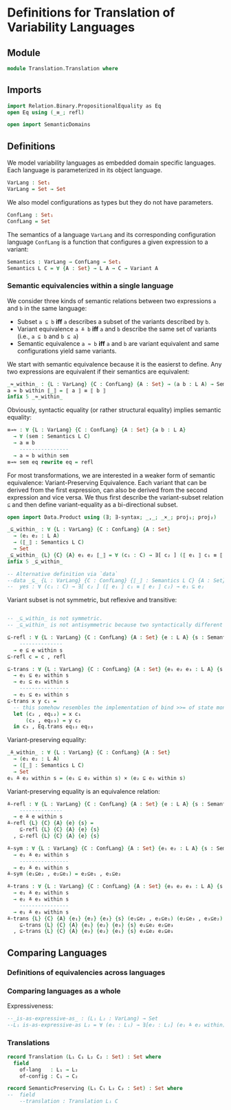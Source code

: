 # Definitions for Translation of Variability Languages

## Module

```agda
module Translation.Translation where
```

## Imports

```agda
import Relation.Binary.PropositionalEquality as Eq
open Eq using (_≡_; refl)

open import SemanticDomains
```

## Definitions

We model variability languages as embedded domain specific languages.
Each language is parameterized in its object language.
```agda
VarLang : Set₁
VarLang = Set → Set
```

We also model configurations as types but they do not have parameters.
```agda
ConfLang : Set₁
ConfLang = Set
```

The semantics of a language `VarLang` and its corresponding configuration language `ConfLang` is a function that configures a given expression to a variant:
```agda
Semantics : VarLang → ConfLang → Set₁
Semantics L C = ∀ {A : Set} → L A → C → Variant A
```

### Semantic equivalencies within a single language

We consider three kinds of semantic relations between two expressions `a` and `b` in the same language:
- Subset `a ⊆ b` **iff** `a` describes a subset of the variants described by `b`.
- Variant equivalence `a ≚ b` **iff** `a` and `b` describe the same set of variants (i.e., `a ⊆ b` and `b ⊆ a`)
- Semantic equivalence `a ≈ b` **iff** `a` and `b` are variant equivalent and same configurations yield same variants.

We start with semantic equivalence because it is the easierst to define.
Any two expressions are equivalent if their semantics are equivalent:
```agda
_≈_within_ : {L : VarLang} {C : ConfLang} {A : Set} → (a b : L A) → Semantics L C → Set
a ≈ b within ⟦_⟧ = ⟦ a ⟧ ≡ ⟦ b ⟧
infix 5 _≈_within_
```

Obviously, syntactic equality (or rather structural equality) implies semantic equality:
```agda
≡→≈ : ∀ {L : VarLang} {C : ConfLang} {A : Set} {a b : L A}
  → ∀ (sem : Semantics L C)
  → a ≡ b
    ----------------
  → a ≈ b within sem
≡→≈ sem eq rewrite eq = refl
```

For most transformations, we are interested in a weaker form of semantic equivalence: Variant-Preserving Equivalence. Each variant that can be derived from the first expression, can also be derived from the second expression and vice versa. We thus first describe the variant-subset relation `⊆` and then define variant-equality as a bi-directional subset.
```agda
open import Data.Product using (∃; ∃-syntax; _,_; _×_; proj₁; proj₂)

_⊆_within_ : ∀ {L : VarLang} {C : ConfLang} {A : Set}
  → (e₁ e₂ : L A)
  → (⟦_⟧ : Semantics L C)
  → Set
_⊆_within_ {L} {C} {A} e₁ e₂ ⟦_⟧ = ∀ (c₁ : C) → ∃[ c₂ ] (⟦ e₁ ⟧ c₁ ≡ ⟦ e₂ ⟧ c₂)
infix 5 _⊆_within_

-- Alternative definition via `data`
--data _⊆_ {L : VarLang} {C : ConfLang} {⟦_⟧ : Semantics L C} {A : Set} (e₁ e₂ : L A) : Set where
--  yes : ∀ (c₁ : C) → ∃[ c₂ ] (⟦ e₁ ⟧ c₁ ≡ ⟦ e₂ ⟧ c₂) → e₁ ⊆ e₂
```

Variant subset is not symmetric, but reflexive and transitive:
```agda

-- _⊆_within_ is not symmetric.
-- _⊆_within_ is not antisymmetric because two syntactically different expression can describe the same set of variants. For example, in choice calculus `D ⟨ e , e ⟩` and `e` are different but describe the same set of variants.

⊆-refl : ∀ {L : VarLang} {C : ConfLang} {A : Set} {e : L A} {s : Semantics L C}
    --------------
  → e ⊆ e within s
⊆-refl c = c , refl

⊆-trans : ∀ {L : VarLang} {C : ConfLang} {A : Set} {e₁ e₂ e₃ : L A} {s : Semantics L C}
  → e₁ ⊆ e₂ within s
  → e₂ ⊆ e₃ within s
    ----------------
  → e₁ ⊆ e₃ within s
⊆-trans x y c₁ =
  -- this somehow resembles the implementation of bind >>= of state monad
  let (c₂ , eq₁₂) = x c₁
      (c₃ , eq₂₃) = y c₂
  in c₃ , Eq.trans eq₁₂ eq₂₃
```

Variant-preserving equality:
```agda
_≚_within_ : ∀ {L : VarLang} {C : ConfLang} {A : Set}
  → (e₁ e₂ : L A)
  → (⟦_⟧ : Semantics L C)
  → Set
e₁ ≚ e₂ within s = (e₁ ⊆ e₂ within s) × (e₂ ⊆ e₁ within s)
```

Variant-preserving equality is an equivalence relation:
```agda
≚-refl : ∀ {L : VarLang} {C : ConfLang} {A : Set} {e : L A} {s : Semantics L C}
    --------------
  → e ≚ e within s
≚-refl {L} {C} {A} {e} {s} =
    ⊆-refl {L} {C} {A} {e} {s}
  , ⊆-refl {L} {C} {A} {e} {s}

≚-sym : ∀ {L : VarLang} {C : ConfLang} {A : Set} {e₁ e₂ : L A} {s : Semantics L C}
  → e₁ ≚ e₂ within s
    ----------------
  → e₂ ≚ e₁ within s
≚-sym (e₁⊆e₂ , e₂⊆e₁) = e₂⊆e₁ , e₁⊆e₂

≚-trans : ∀ {L : VarLang} {C : ConfLang} {A : Set} {e₁ e₂ e₃ : L A} {s : Semantics L C}
  → e₁ ≚ e₂ within s
  → e₂ ≚ e₃ within s
    ----------------
  → e₁ ≚ e₃ within s
≚-trans {L} {C} {A} {e₁} {e₂} {e₃} {s} (e₁⊆e₂ , e₂⊆e₁) (e₂⊆e₃ , e₃⊆e₂) =
    ⊆-trans {L} {C} {A} {e₁} {e₂} {e₃} {s} e₁⊆e₂ e₂⊆e₃
  , ⊆-trans {L} {C} {A} {e₃} {e₂} {e₁} {s} e₃⊆e₂ e₂⊆e₁
```

## Comparing Languages

### Definitions of equivalencies across languages

### Comparing languages as a whole

Expressiveness:
```agda
--_is-as-expressive-as_ : (L₁ L₂ : VarLang) → Set
--L₁ is-as-expressive-as L₂ = ∀ (e₁ : L₁) → ∃[e₂ : L₂] (e₁ ≚ e₂ within)
```

### Translations
```agda
record Translation (L₁ C₁ L₂ C₂ : Set) : Set where
  field
    of-lang   : L₁ → L₂
    of-config : C₁ → C₂

record SemanticPreserving (L₁ C₁ L₂ C₂ : Set) : Set where
--  field
    --translation : Translation L₁ C
```

